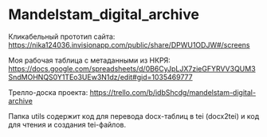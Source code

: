 # Mandelstam_digital_archive
Кликабельный прототип сайта: 
https://nika124036.invisionapp.com/public/share/DPWU1ODJW#/screens


Моя рабочая таблица с метаданными из НКРЯ:
https://docs.google.com/spreadsheets/d/0B6CyJpLJX7zieGFYRVV3QUM3SndMOHNQS0Y1TEo3UEw3N1dz/edit#gid=1035469777

Трелло-доска проекта:
https://trello.com/b/idbShcdg/mandelstam-digital-archive

Папка utils содержит код для перевода docx-таблиц в tei (docx2tei) и код для чтения и создания tei-файлов.
